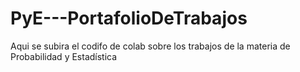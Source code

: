 # PyE---PortafolioDeTrabajos
Aqui se subira el codifo de colab sobre los trabajos de la materia de Probabilidad y Estadística 
